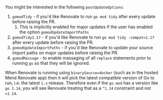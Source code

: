 You might be interested in the following `postUpdateOptions`:

1. `gomodTidy` - if you'd like Renovate to run `go mod tidy` after every update before raising the PR.
   1. This is implicitly enabled for major updates if the user has enabled the option `gomodUpdateImportPaths`
1. `gomodTidy1.17` - if you'd like Renovate to run `go mod tidy -compat=1.17` after every update before raising the PR.
1. `gomodUpdateImportPaths` - if you'd like Renovate to update your source import paths on major updates before raising the PR.
1. `gomodMassage` - to enable massaging of all `replace` statements prior to running `go` so that they will be ignored.

When Renovate is running using `binarySource=docker` (such as in the hosted Mend Renovate app) then it will pick the latest compatible version of Go to run, i.e. the latest `1.x` release.
Therefore even if the `go.mod` has a version like `go 1.14`, you will see Renovate treating that as a `^1.14` constraint and not `=1.14`.
